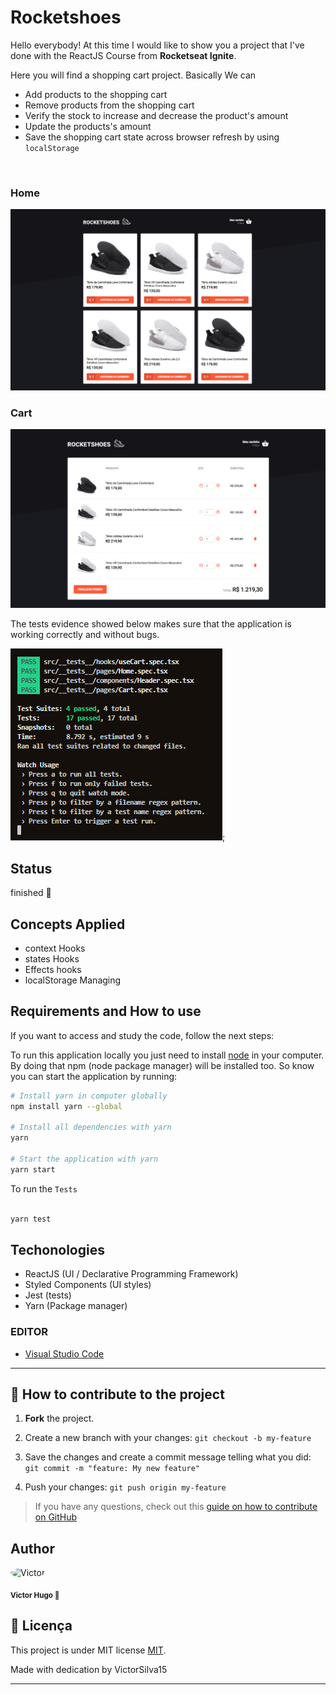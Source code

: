 # Rocketshoes

Hello everybody! At this time I would like to show you a project that I've done with the ReactJS Course from **Rocketseat Ignite**.

Here you will find a shopping cart project. Basically We can

- Add products to the shopping cart
- Remove products from the shopping cart
- Verify the stock to increase and decrease the product's amount
- Update the products's amount
- Save the shopping cart state across browser refresh by using `localStorage`

<br/>

### Home

![Home](./.github/Home.png)

### Cart

![Cart](./.github/Cart.png)

The tests evidence showed below makes sure that the application is working correctly and without bugs.

![Cart](./.github/Tests.png);

## Status

finished 🚀

## Concepts Applied

- context Hooks
- states Hooks
- Effects hooks
- localStorage Managing

## Requirements and How to use

If you want to access and study the code, follow the next steps:

To run this application locally you just need to install [node](https://nodejs.org/en/) in your computer. By doing that npm (node package manager) will be installed too. So know you can start the application by running:

```bash
# Install yarn in computer globally
npm install yarn --global

# Install all dependencies with yarn
yarn

# Start the application with yarn
yarn start

```

To run the `Tests`

```bash

yarn test

```

## Techonologies

- ReactJS (UI / Declarative Programming Framework)
- Styled Components (UI styles)
- Jest (tests)
- Yarn (Package manager)

### EDITOR

- [Visual Studio Code](https://code.visualstudio.com/)

---

## 💪 How to contribute to the project

1. **Fork** the project.

2. Create a new branch with your changes: `git checkout -b my-feature`

3. Save the changes and create a commit message telling what you did: `git commit -m "feature: My new feature"`

4. Push your changes: `git push origin my-feature`

> If you have any questions, check out this [guide on how to contribute on GitHub](./CONTRIBUTING.md)

## Author

<div>
<img style="border-radius:50%" height="auto" width="100px;" src="https://avatars.githubusercontent.com/u/70340221?v=4"    alt="Victor"/>

<sub><b>Victor Hugo 🚀</b></sub>

## 📝 Licença

This project is under MIT license [MIT](./LICENSE).

Made with dedication by VictorSilva15

---
